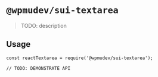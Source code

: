 # `@wpmudev/sui-textarea`

> TODO: description

## Usage

```
const reactTextarea = require('@wpmudev/sui-textarea');

// TODO: DEMONSTRATE API
```
